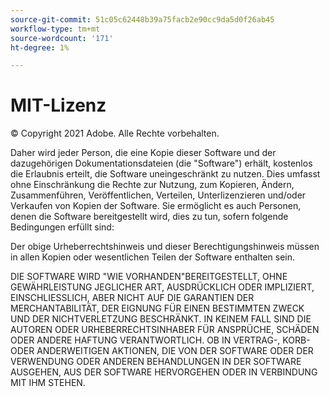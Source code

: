 ```yaml
---
source-git-commit: 51c05c62448b39a75facb2e90cc9da5d0f26ab45
workflow-type: tm+mt
source-wordcount: '171'
ht-degree: 1%

---
```

# MIT-Lizenz

© Copyright 2021 Adobe. Alle Rechte vorbehalten.

Daher wird jeder Person, die eine Kopie dieser Software und der dazugehörigen Dokumentationsdateien (die &quot;Software&quot;) erhält, kostenlos die Erlaubnis erteilt, die Software uneingeschränkt zu nutzen. Dies umfasst ohne Einschränkung die Rechte zur Nutzung, zum Kopieren, Ändern, Zusammenführen, Veröffentlichen, Verteilen, Unterlizenzieren und/oder Verkaufen von Kopien der Software. Sie ermöglicht es auch Personen, denen die Software bereitgestellt wird, dies zu tun, sofern folgende Bedingungen erfüllt sind:

Der obige Urheberrechtshinweis und dieser Berechtigungshinweis müssen in allen Kopien oder wesentlichen Teilen der Software enthalten sein.

DIE SOFTWARE WIRD &quot;WIE VORHANDEN&quot;BEREITGESTELLT, OHNE GEWÄHRLEISTUNG JEGLICHER ART, AUSDRÜCKLICH ODER IMPLIZIERT, EINSCHLIESSLICH, ABER NICHT AUF DIE GARANTIEN DER MERCHANTABILITÄT, DER EIGNUNG FÜR EINEN BESTIMMTEN ZWECK UND DER NICHTVERLETZUNG BESCHRÄNKT. IN KEINEM FALL SIND DIE AUTOREN ODER URHEBERRECHTSINHABER FÜR ANSPRÜCHE, SCHÄDEN ODER ANDERE HAFTUNG VERANTWORTLICH. OB IN VERTRAG-, KORB- ODER ANDERWEITIGEN AKTIONEN, DIE VON DER SOFTWARE ODER DER VERWENDUNG ODER ANDEREN BEHANDLUNGEN IN DER SOFTWARE AUSGEHEN, AUS DER SOFTWARE HERVORGEHEN ODER IN VERBINDUNG MIT IHM STEHEN.

